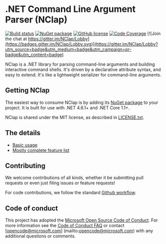 # .NET Command Line Argument Parser (NClap)

[![Build status](https://ci.appveyor.com/api/projects/status/ay9tjpxor3n4gv1i/branch/master?svg=true)](https://ci.appveyor.com/project/reubeno/nclap/branch/master)
[![NuGet package](https://img.shields.io/nuget/vpre/NClap.svg)](https://www.nuget.org/packages/NClap)
[![GitHub license](https://img.shields.io/github/license/reubeno/NClap.svg)](https://reubeno.github.io/NClap/LICENSE.txt)
[![Code Coverage](https://codecov.io/gh/reubeno/NClap/branch/master/graph/badge.svg)](https://codecov.io/gh/reubeno/NClap) [![Join the chat at https://gitter.im/NClap/Lobby](https://badges.gitter.im/NClap/Lobby.svg)](https://gitter.im/NClap/Lobby?utm_source=badge&utm_medium=badge&utm_campaign=pr-badge&utm_content=badge)

NClap is a .NET library for parsing command-line arguments and building interactive command shells. It's driven by a declarative attribute syntax, and easy to extend. It's like a lightweight serializer for command-line arguments.

## Getting NClap

The easiest way to consume NClap is by adding its [NuGet package](https://www.nuget.org/packages/NClap) to your project. It is built for use with .NET 4.6.1+ and .NET Core 1.1+.

NClap is shared under the MIT license, as described in [LICENSE.txt](https://reubeno.github.io/NClap/LICENSE.txt).

## The details

* [Basic usage](docs/Usage.md)
* [Mostly complete feature list](docs/Features.md)

## Contributing

We welcome contributions of all kinds, whether it be submitting pull requests or even just filing issues or feature requests!

For code contributions, we follow the standard [Github workflow](https://guides.github.com/introduction/flow/).

## Code of conduct

This project has adopted the [Microsoft Open Source Code of Conduct](https://opensource.microsoft.com/codeofconduct/). For more information see the [Code of Conduct FAQ](https://opensource.microsoft.com/codeofconduct/faq/) or contact [opencode@microsoft.com] (mailto:opencode@microsoft.com) with any additional questions or comments.
